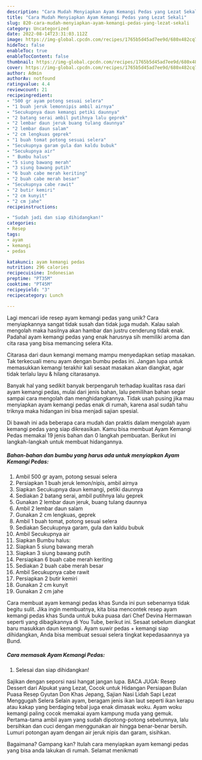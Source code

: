 ```yaml
---
description: "Cara Mudah Menyiapkan Ayam Kemangi Pedas yang Lezat Sekali"
title: "Cara Mudah Menyiapkan Ayam Kemangi Pedas yang Lezat Sekali"
slug: 820-cara-mudah-menyiapkan-ayam-kemangi-pedas-yang-lezat-sekali
category: Uncategorized
date: 2022-08-14T23:31:03.112Z
image: https://img-global.cpcdn.com/recipes/1765b5d45ad7ee9d/680x482cq70/ayam-kemangi-pedas-foto-resep-utama.jpg
hideToc: false
enableToc: true
enableTocContent: false
thumbnail: https://img-global.cpcdn.com/recipes/1765b5d45ad7ee9d/680x482cq70/ayam-kemangi-pedas-foto-resep-utama.jpg
cover: https://img-global.cpcdn.com/recipes/1765b5d45ad7ee9d/680x482cq70/ayam-kemangi-pedas-foto-resep-utama.jpg
author: Admin
authorAv: notfound
ratingvalue: 4.4
reviewcount: 21
recipeingredient:
- "500 gr ayam potong sesuai selera"
- "1 buah jeruk lemonnipis ambil airnya"
- "Secukupnya daun kemangi petiki daunnya"
- "2 batang serai ambil putihnya lalu geprek"
- "2 lembar daun jeruk buang tulang daunnya"
- "2 lembar daun salam"
- "2 cm lengkuas geprek"
- "1 buah tomat potong sesuai selera"
- "Secukupnya garam gula dan kaldu bubuk"
- "Secukupnya air"
- " Bumbu halus"
- "5 siung bawang merah"
- "3 siung bawang putih"
- "6 buah cabe merah keriting"
- "2 buah cabe merah besar"
- "Secukupnya cabe rawit"
- "2 butir kemiri"
- "2 cm kunyit"
- "2 cm jahe"
recipeinstructions:

- "Sudah jadi dan siap dihidangkan!"
categories:
- Resep
tags:
- ayam
- kemangi
- pedas

katakunci: ayam kemangi pedas 
nutrition: 296 calories
recipecuisine: Indonesian
preptime: "PT35M"
cooktime: "PT45M"
recipeyield: "3"
recipecategory: Lunch

---
```





Lagi mencari ide resep ayam kemangi pedas yang unik? Cara menyiapkannya sangat tidak susah dan tidak juga mudah. Kalau salah mengolah maka hasilnya akan hambar dan justru cenderung tidak enak. Padahal ayam kemangi pedas yang enak harusnya sih memiliki aroma dan cita rasa yang bisa memancing selera Kita.





Citarasa dari daun kemangi memang mampu menyedapkan setiap masakan. Tak terkecuali menu ayam dengan bumbu pedas ini. Jangan lupa untuk memasukkan kemangi terakhir kali sesaat masakan akan diangkat, agar tidak terlalu layu &amp; hilang citarasanya.

Banyak hal yang sedikit banyak berpengaruh terhadap kualitas rasa dari ayam kemangi pedas, mulai dari jenis bahan, lalu pemilihan bahan segar sampai cara mengolah dan menghidangkannya. Tidak usah pusing jika mau menyiapkan ayam kemangi pedas enak di rumah, karena asal sudah tahu triknya maka hidangan ini bisa menjadi sajian spesial.






Di bawah ini ada beberapa cara mudah dan praktis dalam mengolah ayam kemangi pedas yang siap dikreasikan. Kamu bisa membuat Ayam Kemangi Pedas memakai 19 jenis bahan dan 0 langkah pembuatan. Berikut ini langkah-langkah untuk membuat hidangannya.

<!--inarticleads1-->

##### Bahan-bahan dan bumbu yang harus ada untuk menyiapkan Ayam Kemangi Pedas:

1. Ambil 500 gr ayam, potong sesuai selera
1. Persiapkan 1 buah jeruk lemon/nipis, ambil airnya
1. Siapkan Secukupnya daun kemangi, petiki daunnya
1. Sediakan 2 batang serai, ambil putihnya lalu geprek
1. Gunakan 2 lembar daun jeruk, buang tulang daunnya
1. Ambil 2 lembar daun salam
1. Gunakan 2 cm lengkuas, geprek
1. Ambil 1 buah tomat, potong sesuai selera
1. Sediakan Secukupnya garam, gula dan kaldu bubuk
1. Ambil Secukupnya air
1. Siapkan  Bumbu halus:
1. Siapkan 5 siung bawang merah
1. Siapkan 3 siung bawang putih
1. Persiapkan 6 buah cabe merah keriting
1. Sediakan 2 buah cabe merah besar
1. Ambil Secukupnya cabe rawit
1. Persiapkan 2 butir kemiri
1. Gunakan 2 cm kunyit
1. Gunakan 2 cm jahe


Cara membuat ayam kemangi pedas khas Sunda ini pun sebenarnya tidak begitu sulit. Jika ingin membuatnya, kita bisa mencontek resep ayam kemangi pedas khas Sunda untuk buka puasa dari Chef Devina Hermawan seperti yang dibagikannya di You Tube, berikut ini. Sesaat sebelum diangkat baru masukkan daun kemangi. Ayam suwir pedas + kemangi siap dihidangkan, Anda bisa membuat sesuai selera tingkat kepedasaannya ya Bund. 

<!--inarticleads2-->

##### Cara memasak Ayam Kemangi Pedas:


1. Selesai dan siap dihidangkan!

Sajikan dengan seporsi nasi hangat jangan lupa. BACA JUGA: Resep Dessert dari Alpukat yang Lezat, Cocok untuk Hidangan Persiapan Bulan Puasa Resep Gyutan Don Khas Jepang, Sajian Nasi Lidah Sapi Lezat Menggugah Selera Selain ayam, beragam jenis ikan laut seperti ikan kerapu atau kakap yang berdaging tebal juga enak dimasak woku. Ayam woku kemangi paling cocok memakai ayam kampung muda yang gemuk. Pertama-tama ambil ayam yang sudah dipotong-potong sebelumnya, lalu bersihkan dan cuci dengan menggunakan air hingga benar-benar bersih. Lumuri potongan ayam dengan air jeruk nipis dan garam, sisihkan. 

Bagaimana? Gampang kan? Itulah cara menyiapkan ayam kemangi pedas yang bisa anda lakukan di rumah. Selamat menikmati
